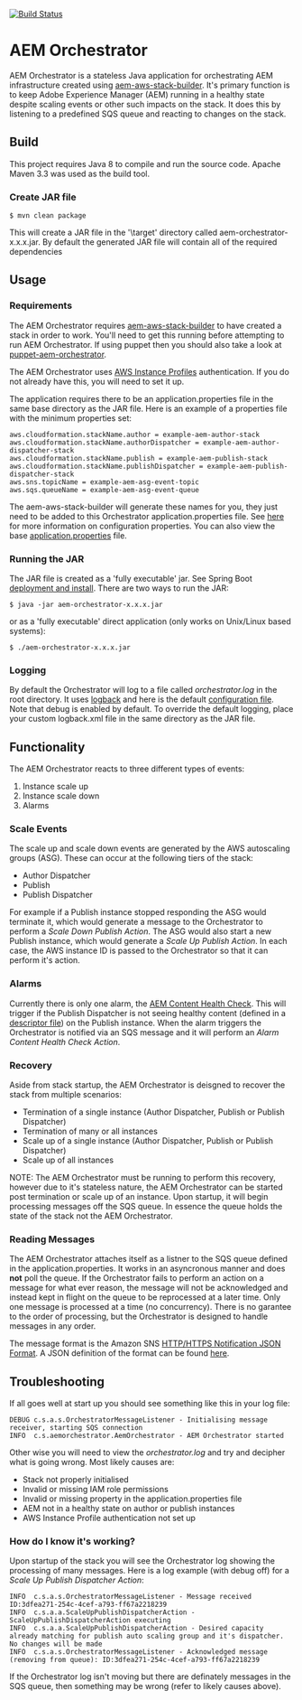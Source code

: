 [![Build Status](https://img.shields.io/travis/shinesolutions/aem-orchestrator.svg)](http://travis-ci.org/shinesolutions/aem-orchestrator)

# AEM Orchestrator
AEM Orchestrator is a stateless Java application for orchestrating AEM infrastructure created using [aem-aws-stack-builder](https://github.com/shinesolutions/aem-aws-stack-builder). It's primary function is to keep Adobe Experience Manager (AEM) running in a healthy state despite scaling events or other such impacts on the stack. It does this by listening to a predefined SQS queue and reacting to changes on the stack.


## Build

This project requires Java 8 to compile and run the source code. Apache Maven 3.3 was used as the build tool.

### Create JAR file
```
$ mvn clean package
```
This will create a JAR file in the '\target' directory called aem-orchestrator-x.x.x.jar. 
By default the generated JAR file will contain all of the required dependencies
  

## Usage
### Requirements
The AEM Orchestrator requires [aem-aws-stack-builder](https://github.com/shinesolutions/aem-aws-stack-builder) to have created a stack in order to work. You'll need to get this running before attempting to run AEM Orchestrator. If using puppet then you should also take a look at [puppet-aem-orchestrator](https://github.com/shinesolutions/puppet-aem-orchestrator).

The AEM Orchestrator uses [AWS Instance Profiles](http://docs.aws.amazon.com/IAM/latest/UserGuide/id_roles_use_switch-role-ec2_instance-profiles.html) authentication. If you do not already have this, you will need to set it up.

The application requires there to be an application.properties file in the same base directory as the JAR file. Here is an example of a properties file with the minimum properties set:

```properties
aws.cloudformation.stackName.author = example-aem-author-stack
aws.cloudformation.stackName.authorDispatcher = example-aem-author-dispatcher-stack
aws.cloudformation.stackName.publish = example-aem-publish-stack
aws.cloudformation.stackName.publishDispatcher = example-aem-publish-dispatcher-stack
aws.sns.topicName = example-aem-asg-event-topic
aws.sqs.queueName = example-aem-asg-event-queue
```

The aem-aws-stack-builder will generate these names for you, they just need to be added to this Orchestrator application.properties file. See [here](docs/configuration.md) for more information on configuration properties. You can also view the base [application.properties](src/main/resources/application.properties) file.

### Running the JAR
The JAR file is created as a 'fully executable' jar. See Spring Boot [deployment and install](http://docs.spring.io/spring-boot/docs/current/reference/html/deployment-install.html).
There are two ways to run the JAR:

```
$ java -jar aem-orchestrator-x.x.x.jar
```

or as a 'fully executable' direct application (only works on Unix/Linux based systems):

```
$ ./aem-orchestrator-x.x.x.jar
```

### Logging
By default the Orchestrator will log to a file called *orchestrator.log* in the root directory. It uses [logback](https://logback.qos.ch/) and here is the default [configuration file](src/main/resources/logback.xml). Note that debug is enabled by default. To override the default logging, place your custom logback.xml file in the same directory as the JAR file.


## Functionality
The AEM Orchestrator reacts to three different types of events:

1. Instance scale up
2. Instance scale down
3. Alarms

### Scale Events
The scale up and scale down events are generated by the AWS autoscaling groups (ASG). These can occur at the following tiers of the stack:

* Author Dispatcher
* Publish
* Publish Dispatcher

For example if a Publish instance stopped responding the ASG would terminate it, which would generate a message to the Orchestrator to perform a *Scale Down Publish Action*. The ASG would also start a new Publish instance, which would generate a *Scale Up Publish Action*. In each case, the AWS instance ID is passed to the Orchestrator so that it can perform it's action.

### Alarms
Currently there is only one alarm, the [AEM Content Health Check](https://github.com/shinesolutions/aem-aws-stack-provisioner/blob/master/templates/aem-tools/content-healthcheck.py.epp). This will trigger if the Publish Dispatcher is not seeing healthy content (defined in a [descriptor file](https://github.com/shinesolutions/aem-aws-stack-provisioner/blob/master/examples/content-healthcheck-descriptor.json)) on the Publish instance. When the alarm triggers the Orchestrator is notified via an SQS message and it will perform an *Alarm Content Health Check Action*.

### Recovery
Aside from stack startup, the AEM Orchestrator is deisgned to recover the stack from multiple scenarios:

* Termination of a single instance (Author Dispatcher, Publish or Publish Dispatcher)
* Termination of many or all instances
* Scale up of a single instance (Author Dispatcher, Publish or Publish Dispatcher)
* Scale up of all instances

NOTE: The AEM Orchestrator must be running to perform this recovery, however due to it's stateless nature, the AEM Orchestrator can be started post termination or scale up of an instance. Upon startup, it will begin processing messages off the SQS queue. In essence the queue holds the state of the stack not the AEM Orchestrator.

### Reading Messages
The AEM Orchestrator attaches itself as a listner to the SQS queue defined in the application.properties. It works in an asyncronous manner and does **not** poll the queue. If the Orchestrator fails to perform an action on a message for what ever reason, the message will not be acknowledged and instead kept in flight on the queue to be reprocessed at a later time. Only one message is processed at a time (no concurrency). There is no garantee to the order of processing, but the Orchestrator is designed to handle messages in any order.

The message format is the Amazon SNS [HTTP/HTTPS Notification JSON Format](http://docs.aws.amazon.com/sns/latest/dg/json-formats.html). A JSON definition of the format can be found [here](https://sns.us-west-2.amazonaws.com/doc/2010-03-31/Notification.json).


## Troubleshooting
If all goes well at start up you should see something like this in your log file:

```
DEBUG c.s.a.s.OrchestratorMessageListener - Initialising message receiver, starting SQS connection
INFO  c.s.aemorchestrator.AemOrchestrator - AEM Orchestrator started
```
Other wise you will need to view the *orchestrator.log* and try and decipher what is going wrong. Most likely causes are:

* Stack not properly initialised
* Invalid or missing IAM role permissions
* Invalid or missing property in the application.properties file
* AEM not in a healthy state on author or publish instances
* AWS Instance Profile authentication not set up

### How do I know it's working?
Upon startup of the stack you will see the Orchestrator log showing the processing of many messages. Here is a log example (with debug off) for a *Scale Up Publish Dispatcher Action*:

```
INFO  c.s.a.s.OrchestratorMessageListener - Message received ID:3dfea271-254c-4cef-a793-ff67a2218239
INFO  c.s.a.a.ScaleUpPublishDispatcherAction - ScaleUpPublishDispatcherAction executing
INFO  c.s.a.a.ScaleUpPublishDispatcherAction - Desired capacity already matching for publish auto scaling group and it's dispatcher. No changes will be made
INFO  c.s.a.s.OrchestratorMessageListener - Acknowledged message (removing from queue): ID:3dfea271-254c-4cef-a793-ff67a2218239
```

If the Orchestrator log isn't moving but there are definately messages in the SQS queue, then something may be wrong (refer to likely causes above). 